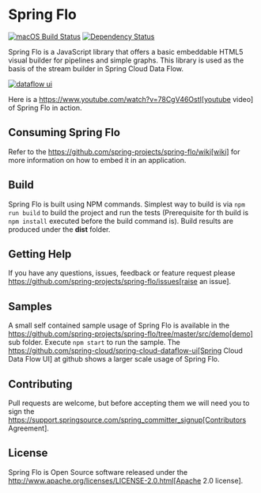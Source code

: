 # Spring Flo

[![macOS Build Status](https://travis-ci.org/spring-projects/spring-flo.svg?branch=master)](https://travis-ci.org/spring-projects/spring-flo) [![Dependency Status](https://david-dm.org/spring-projects/spring-flo.svg)](https://david-dm.org/spring-projects/spring-flo)

Spring Flo is a JavaScript library that offers a basic embeddable HTML5 visual builder for pipelines and simple graphs. This library is used as the basis of the stream builder in Spring Cloud Data Flow.

[![dataflow ui](docs/Flo.png)](http://cloud.spring.io/spring-cloud-dataflow/)

Here is a https://www.youtube.com/watch?v=78CgV46OstI[youtube video] of Spring Flo in action.

## Consuming Spring Flo

Refer to the https://github.com/spring-projects/spring-flo/wiki[wiki] for more information on how to embed it in an application.

## Build

Spring Flo is built using NPM commands. Simplest way to build is via `npm run build` to build the project and run the tests (Prerequisite for th build is `npm install` executed before the build command is). Build results are produced under the __dist__ folder.

## Getting Help

If you have any questions, issues, feedback or feature request please https://github.com/spring-projects/spring-flo/issues[raise an issue].

## Samples

A small self contained sample usage of Spring Flo is available in the https://github.com/spring-projects/spring-flo/tree/master/src/demo[demo] sub folder. Execute `npm start` to run the sample. The https://github.com/spring-cloud/spring-cloud-dataflow-ui[Spring Cloud Data Flow UI] at github shows a larger scale usage of Spring Flo.

## Contributing

Pull requests are welcome, but before accepting them we will need you to sign the https://support.springsource.com/spring_committer_signup[Contributors Agreement].

## License

Spring Flo is Open Source software released under the http://www.apache.org/licenses/LICENSE-2.0.html[Apache 2.0 license].
